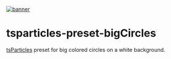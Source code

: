 [![banner](https://particles.js.org/images/banner2.png)](https://particles.js.org)

# tsparticles-preset-bigCircles

[tsParticles](https://github.com/matteobruni/tsparticles) preset for big colored circles on a white background.
